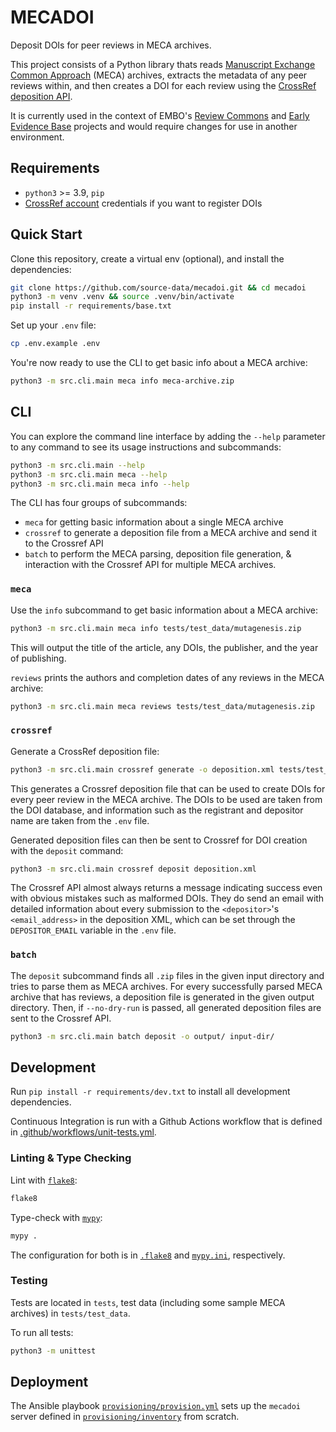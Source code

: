 # MECADOI

Deposit DOIs for peer reviews in MECA archives.

This project consists of a Python library thats reads [Manuscript Exchange Common Approach](https://www.niso.org/standards-committees/meca) (MECA) archives, extracts
the metadata of any peer reviews within, and then creates a DOI for each review using the [CrossRef deposition API](https://www.crossref.org/documentation/member-setup/direct-deposit-xml/).

It is currently used in the context of EMBO's [Review Commons](https://www.reviewcommons.org/) and [Early Evidence Base](https://eeb.embo.org/) projects and would require
changes for use in another environment.

## Requirements

* `python3` >= 3.9, `pip`
* [CrossRef account](https://www.crossref.org/documentation/member-setup/) credentials if you want to register DOIs

## Quick Start

Clone this repository, create a virtual env (optional), and install the dependencies:
```bash
git clone https://github.com/source-data/mecadoi.git && cd mecadoi
python3 -m venv .venv && source .venv/bin/activate
pip install -r requirements/base.txt
```

Set up your `.env` file:
```bash
cp .env.example .env
```

You're now ready to use the CLI to get basic info about a MECA archive:

```bash
python3 -m src.cli.main meca info meca-archive.zip
```

## CLI

You can explore the command line interface by adding the `--help` parameter to any command to see its usage instructions and subcommands:
```bash
python3 -m src.cli.main --help
python3 -m src.cli.main meca --help
python3 -m src.cli.main meca info --help
```

The CLI has four groups of subcommands:
- `meca` for getting basic information about a single MECA archive
- `crossref` to generate a deposition file from a MECA archive and send it to the Crossref API
- `batch` to perform the MECA parsing, deposition file generation, & interaction with the Crossref API for multiple MECA archives.

### `meca`

Use the `info` subcommand to get basic information about a MECA archive:
```bash
python3 -m src.cli.main meca info tests/test_data/mutagenesis.zip
```
This will output the title of the article, any DOIs, the publisher, and the year of publishing.

`reviews` prints the authors and completion dates of any reviews in the MECA archive:
```bash
python3 -m src.cli.main meca reviews tests/test_data/mutagenesis.zip
```

### `crossref`
Generate a CrossRef deposition file:
```bash
python3 -m src.cli.main crossref generate -o deposition.xml tests/test_data/mutagenesis.zip
```
This generates a Crossref deposition file that can be used to create DOIs for every peer review in the MECA archive. The DOIs to be used are taken from the DOI database, and information such as the registrant and depositor name are taken from the `.env` file.

Generated deposition files can then be sent to Crossref for DOI creation with the `deposit` command:
```bash
python3 -m src.cli.main crossref deposit deposition.xml
```
The Crossref API almost always returns a message indicating success even with obvious mistakes such as malformed DOIs. They do send an email with detailed information about every submission to the `<depositor>`'s `<email_address>` in the deposition XML, which can be set through the `DEPOSITOR_EMAIL` variable in the `.env` file.

### `batch`

The `deposit` subcommand finds all `.zip` files in the given input directory and tries to parse them as MECA archives. For every successfully parsed MECA archive that has reviews, a deposition file is generated in the given output directory. Then, if `--no-dry-run` is passed, all generated deposition files are sent to the Crossref API.

```bash
python3 -m src.cli.main batch deposit -o output/ input-dir/
```

## Development

Run `pip install -r requirements/dev.txt` to install all development dependencies.

Continuous Integration is run with a Github Actions workflow that is defined in [.github/workflows/unit-tests.yml](.github/workflows/unit-tests.yml).

### Linting & Type Checking

Lint with [`flake8`](https://flake8.pycqa.org/en/latest/):

```bash
flake8
```

Type-check with [`mypy`](https://mypy.readthedocs.io/):

```bash
mypy .
```

The configuration for both is in [`.flake8`](.flake8) and [`mypy.ini`](mypy.ini), respectively.

### Testing

Tests are located in `tests`, test data (including some sample MECA archives) in `tests/test_data`.

To run all tests:
```bash
python3 -m unittest
```

## Deployment

The Ansible playbook [`provisioning/provision.yml`](provisioning/provision.yml) sets up the `mecadoi` server defined in [`provisioning/inventory`](provisioning/inventory) from scratch.
